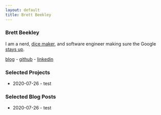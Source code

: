 ```yaml
---
layout: default
title: Brett Beekley
---
```

### Brett Beekley

I am a nerd, [dice maker](https://www.instagram.com/humorsdice/), and software engineer making sure the Google [stays up](https://landing.google.com/sre/).

[blog](https://blog.beekley.xyz) - [github](https://github.com/beekley) - [linkedin](https://www.linkedin.com/feed/)

### Selected Projects

* 2020-07-26 - test

### Selected Blog Posts

* 2020-07-26 - test
